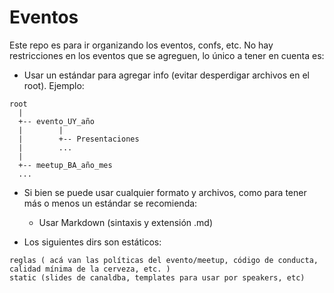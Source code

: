# Eventos

Este repo es para ir organizando los eventos, confs, etc. No hay restricciones en los eventos que se agreguen, lo único a tener en cuenta es:

- Usar un estándar para agregar info (evitar desperdigar archivos en el root). Ejemplo: 

```
root
  |
  +-- evento_UY_año
  |        |
  |        +-- Presentaciones
  |        ...
  |
  +-- meetup_BA_año_mes
  ...
```

- Si bien se puede usar cualquier formato y archivos, como para tener más o menos un estándar se recomienda:
  
  - Usar Markdown (sintaxis y extensión .md)
  
- Los siguientes dirs son estáticos:

```
reglas ( acá van las políticas del evento/meetup, código de conducta, calidad mínima de la cerveza, etc. )
static (slides de canaldba, templates para usar por speakers, etc)
```


